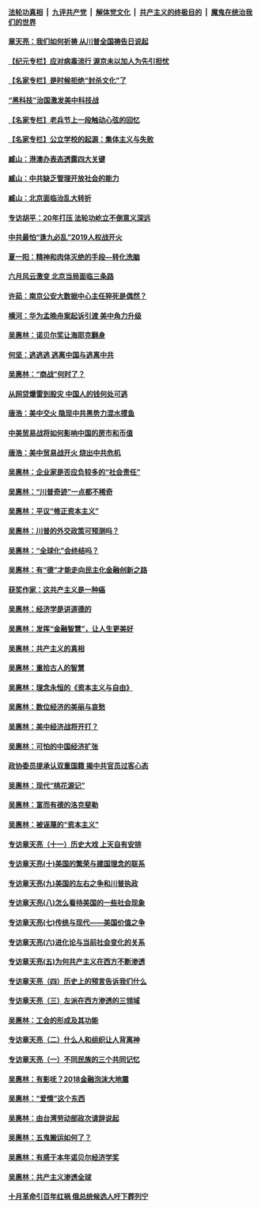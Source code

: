 

####  [法轮功真相](../../../../basic/blob/master/README.md?t=06270631) &nbsp;|&nbsp; [九评共产党](../../../../9ping.md/blob/master/README.md?t=06270631) &nbsp;|&nbsp; [解体党文化](../../../../jtdwh.md/blob/master/README.md?t=06270631)  &nbsp;|&nbsp; [共产主义的终极目的](../../../../gczydzjmd.md/blob/master/README.md?t=06270631) &nbsp;|&nbsp; [魔鬼在统治我们的世界](../../../../mgztzwmdsj.md/blob/master/README.md?t=06270631) 

#### [章天亮：我们如何祈祷 从川普全国祷告日说起](../pages/nsc423/n11944627.md?t=06270631) 

#### [【纪元专栏】应对病毒流行 渥京未以加人为先引担忧](../pages/nsc423/n11875714.md?t=06270631) 

#### [【名家专栏】是时候拒绝“封杀文化”了](../pages/nsc423/n11814093.md?t=06270631) 

#### [“黑科技”治国激发美中科技战](../pages/nsc423/n11638056.md?t=06270631) 

#### [【名家专栏】老兵节上一段触动心弦的回忆](../pages/nsc423/n11646016.md?t=06270631) 

#### [【名家专栏】公立学校的起源：集体主义与失败](../pages/nsc423/n11601833.md?t=06270631) 

#### [臧山：港澳办表态透露四大关键](../pages/nsc423/n11421628.md?t=06270631) 

#### [臧山：中共缺乏管理开放社会的能力](../pages/nsc423/n11407457.md?t=06270631) 

#### [臧山：北京面临治乱大转折](../pages/nsc423/n11406895.md?t=06270631) 

#### [专访胡平：20年打压 法轮功屹立不倒意义深远](../pages/nsc423/n11398800.md?t=06270631) 

#### [中共最怕“逢九必乱”2019人权战开火](../pages/nsc423/n11385248.md?t=06270631) 

#### [夏一阳：精神和肉体灭绝的手段—转化洗脑](../pages/nsc423/n11368250.md?t=06270631) 

#### [六月风云激变 北京当局面临三条路](../pages/nsc423/n11313668.md?t=06270631) 

#### [许茹：南京公安大数据中心主任猝死是偶然？](../pages/nsc423/n11064744.md?t=06270631) 

#### [横河：华为孟晚舟案起诉引渡 美中角力升级](../pages/nsc423/n11027230.md?t=06270631) 

#### [吴惠林：诺贝尔奖让海耶克翻身](../pages/nsc423/n10890049.md?t=06270631) 

#### [何坚：逃逃逃 逃离中国与逃离中共](../pages/nsc423/n10592891.md?t=06270631) 

#### [吴惠林：“商战”何时了？](../pages/nsc423/n10573558.md?t=06270631) 

#### [从网贷爆雷到股灾 中国人的钱何处可逃](../pages/nsc423/n10572800.md?t=06270631) 

#### [唐浩：美中交火 隐现中共黑势力混水摸鱼](../pages/nsc423/n10544040.md?t=06270631) 

#### [中美贸易战将如何影响中国的房市和币值](../pages/nsc423/n10543697.md?t=06270631) 

#### [唐浩：美中贸易战开火 烧出中共危机](../pages/nsc423/n10540126.md?t=06270631) 

#### [吴惠林：企业家是否应负较多的“社会责任”](../pages/nsc423/n10535022.md?t=06270631) 

#### [吴惠林：“川普奇迹”一点都不稀奇](../pages/nsc423/n10512808.md?t=06270631) 

#### [吴惠林：平议“修正资本主义”](../pages/nsc423/n10495724.md?t=06270631) 

#### [吴惠林：川普的外交政策可预测吗？](../pages/nsc423/n10462387.md?t=06270631) 

#### [吴惠林：“全球化”会终结吗？](../pages/nsc423/n10452838.md?t=06270631) 

#### [吴惠林：有“德”才能走向民主化金融创新之路](../pages/nsc423/n10432292.md?t=06270631) 

#### [获奖作家：这共产主义是一种癌](../pages/nsc423/n10431541.md?t=06270631) 

#### [吴惠林：经济学是讲道德的](../pages/nsc423/n10398014.md?t=06270631) 

#### [吴惠林：发挥“金融智慧”，让人生更美好](../pages/nsc423/n10375019.md?t=06270631) 

#### [吴惠林：共产主义的真相](../pages/nsc423/n10351394.md?t=06270631) 

#### [吴惠林：重拾古人的智慧](../pages/nsc423/n10337691.md?t=06270631) 

#### [吴惠林：理念永恒的《资本主义与自由》](../pages/nsc423/n10316274.md?t=06270631) 

#### [吴惠林：数位经济的美丽与哀愁](../pages/nsc423/n10292946.md?t=06270631) 

#### [吴惠林：美中经济战将开打？](../pages/nsc423/n10258825.md?t=06270631) 

#### [吴惠林：可怕的中国经济扩张](../pages/nsc423/n10219147.md?t=06270631) 

#### [政协委员提承认双重国籍 揭中共官员过客心态](../pages/nsc423/n10208809.md?t=06270631) 

#### [吴惠林：现代“桃花源记”](../pages/nsc423/n10185234.md?t=06270631) 

#### [吴惠林：富而有德的洛克斐勒](../pages/nsc423/n10142264.md?t=06270631) 

#### [吴惠林：被诬蔑的“资本主义”](../pages/nsc423/n10124816.md?t=06270631) 

#### [专访章天亮（十一）历史大戏 上天自有安排](../pages/nsc423/n10094905.md?t=06270631) 

#### [专访章天亮(十)美国的繁荣与建国理念的联系](../pages/nsc423/n10094899.md?t=06270631) 

#### [专访章天亮(九)美国的左右之争和川普执政](../pages/nsc423/n10094889.md?t=06270631) 

#### [专访章天亮(八)怎么看待美国的一些社会现象](../pages/nsc423/n10094857.md?t=06270631) 

#### [专访章天亮(七)传统与现代——美国价值之争](../pages/nsc423/n10093140.md?t=06270631) 

#### [专访章天亮(六)进化论与当前社会变化的关系](../pages/nsc423/n10092036.md?t=06270631) 

#### [专访章天亮(五)为何共产主义在西方不断渗透](../pages/nsc423/n10083620.md?t=06270631) 

#### [专访章天亮（四）历史上的预言告诉我们什么](../pages/nsc423/n10083606.md?t=06270631) 

#### [专访章天亮（三）左派在西方渗透的三领域](../pages/nsc423/n10081115.md?t=06270631) 

#### [吴惠林：工会的形成及其功能](../pages/nsc423/n10080633.md?t=06270631) 

#### [专访章天亮（二）什么人和组织让人背离神](../pages/nsc423/n10076637.md?t=06270631) 

#### [专访章天亮（一）不同民族的三个共同记忆](../pages/nsc423/n10074188.md?t=06270631) 

#### [吴惠林：有影呒？2018金融泡沫大地震](../pages/nsc423/n10040534.md?t=06270631) 

#### [吴惠林：“爱情”这个东西](../pages/nsc423/n10019423.md?t=06270631) 

#### [吴惠林：由台湾劳动部政次请辞说起](../pages/nsc423/n9979679.md?t=06270631) 

#### [吴惠林：五鬼搬运如何了？](../pages/nsc423/n9925338.md?t=06270631) 

#### [吴惠林：有感于本年诺贝尔经济学奖](../pages/nsc423/n9871883.md?t=06270631) 

#### [吴惠林：共产主义渗透全球](../pages/nsc423/n9812748.md?t=06270631) 

#### [十月革命引百年红祸 俄总统候选人吁下葬列宁](../pages/nsc423/n9810182.md?t=06270631) 

